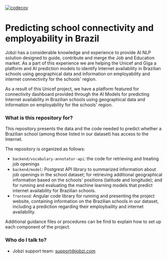 [![codecov](https://codecov.io/gh/Jobzi-Artificial-Intelligence/unicef-project/branch/master/graph/badge.svg)](https://codecov.io/gh/Jobzi-Artificial-Intelligence/unicef-project)

# Predicting school connectivity and employability in Brazil #

Jobzi has a considerable knowledge and experience to provide AI NLP solution designed to guide, contribute and merge the Job and Education market. As a part of this experience we are helping the Unicef and Giga a platform 
and AI prediction models to identify Internet availability in Brazilian schools using geographical data and information on employability and internet connectivity for the schools' region.

As a result of this Unicef project, we have a platform featured for connectivity dashboard provided through the 
AI Models for predicting Internet availability in Brazilian schools using geographical data and information on employability for the schools' region.

### What is this repository for? ###

This repository presents the data and the code needed to predict whether a Brazilian school (among those listed in our dataset) has access to the Internet.

The repository is organized as follows:

* `backend/vocabulary-annotator-api`: the code for retrieving and treating job openings
* `backend/model`: Postgrest API library to summarized information about job openings in the school dataset; for retrieving additional geographical information based on the schools' positions (latitude and longitude); and for running and evaluating the machine learning models that predict internet availability for Brazilian schools.
* `frontend`: Angular code library for running and presenting the project website, containing information on the Brazilian schools in our dataset, including a prediction regarding their employbaility and internet availability.

Additional guidance files or procedures can be find to explain how to set up each component of the project.

### Who do I talk to? ###

* Jobzi support team: [support@jobzi.com](mailto:support@jobzi.com)
